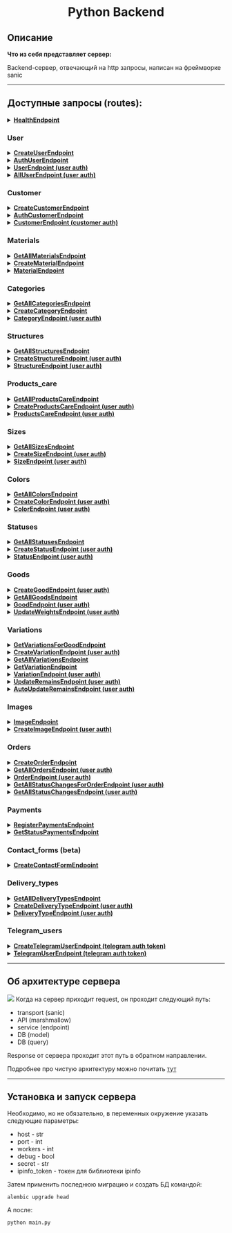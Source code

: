 <h1 align="center">Python Backend</h1>

## Описание

**Что из себя представляет сервер:**

Backend-сервер, отвечающий на http запросы, написан на фреймворке sanic
____
## Доступные запросы (routes):
<details>
<summary><b><u>HealthEndpoint</u></b></summary>
uri = '/'<br/>
Методы = GET, POST<br/>
Проверка работоспособности сервера
</details>

<h3>User</h3>
<details>
<summary><b><u>CreateUserEndpoint</u></b></summary>
uri = '/user'<br/>
Методы = POST<br/>
Создание пользователя для работы с сервером. Поля в body запроса:
<ul>
<li>login - str, обязательное</li>
<li>password - str, обязательное</li>
<li>first_name - str, обязательное</li>
<li>last_name - str, обязательное</li>
</ul>
</details>

<details>
<summary><b><u>AuthUserEndpoint</u></b></summary>
uri = '/user/auth'<br/>
Методы = POST<br/>
Авторизация пользователя. Поля в body запроса:
<ul>
<li>login - str, обязательное</li>
<li>password - str, обязательное</li>
</ul>

Полученный токен нужно вставить в заголовки последующих запросов, в которых требуется авторизация, в виде:
Authorization: "token"
</details>

<details>
<summary><b><u>UserEndpoint (user auth)</u></b></summary>
uri = '/user/{id пользователя}'<br/>
Методы = PATCH, DELETE<br/>
Редактирование или удаление пользователя (доступно только самому пользователю). Поля в body запроса PATCH:
<ul>
<li>first_name - str</li>
<li>last_name - str</li>
</ul>
</details>

<details>
<summary><b><u>AllUserEndpoint (user auth)</u></b></summary>
uri = '/user/all'<br/>
Методы = GET<br/>
Получение списка всех пользователей
</details>

<h3>Customer</h3>
<details>
<summary><b><u>CreateCustomerEndpoint</u></b></summary>
uri = /customers<br/>
Методы = POST, OPTIONS<br/>
Создание пользователей сайта (регистрация)<br/>
Необходимые поля в body:
<ul>
<li>first_name - str, обязательное</li>
<li>second_name - str, обязательное</li>
<li>last_name - str, обязательное</li>
<li>phone_number - str, обязательное</li>
<li>login - str</li>
<li>password - str</li>
<li>email - str</li>
<li>birthday - date</li>
</ul>
</details>

<details>
<summary><b><u>AuthCustomerEndpoint</u></b></summary>
uri = /customers/auth<br/>
Методы = POST, OPTIONS<br/>
Авторизация пользователя(клиента) сайта
<ul>
<li>login - str, обязательное</li>
<li>password - str, обязательное</li>
</ul>
Полученный токен нужно вставить в заголовки последующих запросов, в которых требуется авторизация, в виде:<br/>
Authorization: "token"
</details>

<details>
<summary><b><u>CustomerEndpoint (customer auth)</u></b></summary>
uri = /customers/<customer_id:int><br/>
Методы = GET, PATCH, OPTIONS<br/>
Получение, изменение покупателя по его id (доступно только самому покупателю)<br/>
Доступные поля для PATCH:
<ul>
<li>first_name - str</li>
<li>second_name - str</li>
<li>last_name - str</li>
<li>login - str</li>
<li>password - str</li>
<li>email - str</li>
<li>birthday - date</li>
<li>phone_number - str</li>
</ul>
</details>

<h3>Materials</h3>
<details>
<summary><b><u>GetAllMaterialsEndpoint</u></b></summary>
uri = /materials/all<br/>
Методы = GET<br/>
Получение всех записей из таблицы materials
</details>

<details>
<summary><b><u>CreateMaterialEndpoint</u></b></summary>
uri = /materials<br/>
Методы = POST, OPTIONS<br/>
Создание записей в таблице materials<br/>
Доступные поля для POST:
<ul>
<li>name - str, обязательное</li>
</ul>
</details>

<details>
<summary><b><u>MaterialEndpoint</u></b></summary>
uri = /materials/<material_id:int><br/>
Методы = GET, PATCH, DELETE<br/>
GET запрос позволит получить материал по его id, DELETE для удаления материала по его id, PATCH - изменение названия
материала<br/>
Доступные поля для PATCH:
<ul>
<li>name - str</li>
</ul>
</details>

<h3>Categories</h3>
<details>
<summary><b><u>GetAllCategoriesEndpoint</u></b></summary>
uri = /categories/all<br/>
Методы = GET<br/>
Получение всех записей из таблицы categories
</details>

<details>
<summary><b><u>CreateCategoryEndpoint</u></b></summary>
uri = /categories<br/>
Методы = POST, OPTIONS<br/>
Создание записей в таблице categories<br/>
Доступные поля для POST:
<ul>
<li>name - str, обязательное</li>
</ul>
</details>

<details>
<summary><b><u>CategoryEndpoint (user auth)</u></b></summary>
uri = /categories/<category_id:int><br/>
Методы = GET (доступен без auth), PATCH, DELETE<br/>
GET запрос позволит получить категорию по ее id, DELETE для удаления категории по ее id, PATCH - изменение названия
категории<br/>
Доступные поля для PATCH:
<ul>
<li>name - str</li>
</ul>
</details>

<h3>Structures</h3>
<details>
<summary><b><u>GetAllStructuresEndpoint</u></b></summary>
uri = /structures/all<br/>
Методы = GET<br/>
Получение всех записей из таблицы structures
</details>

<details>
<summary><b><u>CreateStructureEndpoint (user auth)</u></b></summary>
uri = /structures<br/>
Методы = POST, OPTIONS<br/>
Создание записей в таблице structures<br/>
Доступные поля для POST:
<ul>
<li>name - str, обязательное</li>
</ul>
</details>

<details>
<summary><b><u>StructureEndpoint (user auth)</u></b></summary>
uri = /structures/<structure_id:int><br/>
Методы = GET, PATCH, DELETE, OPTIONS<br/>
GET запрос позволит получить состав по его id, DELETE для удаления состава по его id, PATCH - изменение названия
состава<br/>
Доступные поля для PATCH:
<ul>
<li>name - str</li>
</ul>
</details>

<h3>Products_care</h3>
<details>
<summary><b><u>GetAllProductsCareEndpoint</u></b></summary>
uri = /products_care/all<br/>
Методы = GET<br/>
Получение всех записей из таблицы products_care
</details>

<details>
<summary><b><u>CreateProductsCareEndpoint (user auth)</u></b></summary>
uri = /products_care<br/>
Методы = POST, OPTIONS<br/>
Создание записей в таблице products_care<br/>
Доступные поля для POST:
<ul>
<li>name - str, обязательное</li>
</ul>
</details>

<details>
<summary><b><u>ProductsCareEndpoint (user auth)</u></b></summary>
uri = /products_care/<products_care_id:int><br/>
Методы = GET, PATCH, DELETE, OPTIONS<br/>
GET запрос позволит получить информацию об уходе по его id, DELETE для удаления информации об уходе по его id, PATCH - изменение 
информации об уходе<br/>
Доступные поля для PATCH:
<ul>
<li>name - str</li>
</ul>
</details>

<h3>Sizes</h3>
<details>
<summary><b><u>GetAllSizesEndpoint</u></b></summary>
uri = /sizes/all<br/>
Методы = GET<br/>
Получение всех записей из таблицы sizes
</details>

<details>
<summary><b><u>CreateSizeEndpoint (user auth)</u></b></summary>
uri = /sizes<br/>
Методы = POST, OPTIONS<br/>
Создание записей в таблице sizes<br/>
Доступные поля для POST:
<ul>
<li>name - str, обязательное</li>
</ul>
</details>

<details>
<summary><b><u>SizeEndpoint (user auth)</u></b></summary>
uri = /sizes/<size_id:int><br/>
Методы = GET, PATCH, DELETE, OPTIONS<br/>
GET запрос позволит получить размер по его id, DELETE для удаления размера по его id, PATCH - изменение 
размера<br/>
Доступные поля для PATCH:
<ul>
<li>name - str</li>
</ul>
</details>

<h3>Colors</h3>
<details>
<summary><b><u>GetAllColorsEndpoint</u></b></summary>
uri = /colors/all<br/>
Методы = GET<br/>
Получение всех записей из таблицы colors
</details>

<details>
<summary><b><u>CreateColorEndpoint (user auth)</u></b></summary>
uri = /colors<br/>
Методы = POST, OPTIONS<br/>
Создание записей в таблице colors<br/>
Доступные поля для POST:
<ul>
<li>name - str, обязательное</li>
<li>code - str, обязательное</li>
</ul>
</details>

<details>
<summary><b><u>ColorEndpoint (user auth)</u></b></summary>
uri = /colors/<color_id:int><br/>
Методы = GET, PATCH, DELETE, OPTIONS<br/>
GET запрос позволит получить цвет по его id, DELETE для удаления цвета по его id, PATCH - изменение 
цвета<br/>
Доступные поля для PATCH:
<ul>
<li>name - str</li>
<li>code - str</li>
</ul>
</details>

<h3>Statuses</h3>
<details>
<summary><b><u>GetAllStatusesEndpoint</u></b></summary>
uri = /statuses/all<br/>
Методы = GET<br/>
Получение всех записей из таблицы statuses
</details>

<details>
<summary><b><u>CreateStatusEndpoint (user auth)</u></b></summary>
uri = /statuses<br/>
Методы = POST, OPTIONS<br/>
Создание записей в таблице statuses<br/>
Доступные поля для POST:
<ul>
<li>name - str, обязательное</li>
</ul>
</details>

<details>
<summary><b><u>StatusEndpoint (user auth)</u></b></summary>
uri = /statuses/<status_id:int><br/>
Методы = GET, PATCH, DELETE, OPTIONS<br/>
GET запрос позволит получить статус по его id, DELETE для удаления статуса по его id, PATCH - изменение 
статуса<br/>
Доступные поля для PATCH:
<ul>
<li>name - str</li>
</ul>
</details>

<h3>Goods</h3>
<details>
<summary><b><u>CreateGoodEndpoint (user auth)</u></b></summary>
Создание номенклатуры<br/>
uri = /goods <br/>
Методы = POST, OPTIONS<br/>
Доступные поля для POST:
<ul>
<li>name - str, обязательное</li>
<li>article - str, обязательное</li>
<li>good_1c_id - str</li>
<li>category_id - int, обязательное</li>
<li>barcode - str</li>
<li>structure_id - int, обязательное</li>
<li>products_care_id - int</li>
<li>description - str, обязательное</li>
<li>is_visible - bool, default=True</li>
<li>weight - float, обязательное</li>
</ul>
</details>

<details>
<summary><b><u>GetAllGoodsEndpoint</u></b></summary>
Получение информации обо всех товарах и сопутствующих данных, необходимых для их отображения на сайте<br/>
uri = /goods/all <br/>
Методы = GET
</details>

<details>
<summary><b><u>GoodEndpoint (user auth)</u></b></summary>
uri = /goods/<good_id:int> <br/>
Методы = GET, PATCH, DELETE, OPTIONS<br/>
Получение записей из таблицы goods, их правка и удаление, в зависимости от метода запроса<br/>
Доступные поля PATCH запроса:
<ul>
<li>name - str</li>
<li>article - str</li>
<li>good_1c_id - str</li>
<li>category_id - int</li>
<li>barcode - str</li>
<li>structure_id - int</li>
<li>products_care_id - int</li>
<li>description - str</li>
<li>is_visible - bool</li>
<li>weight - float</li>
</ul>
</details>

<details>
<summary><b><u>UpdateWeightsEndpoint (user auth)</u></b></summary>
uri = /goods/update_weights <br/>
Методы = POST, OPTIONS<br/>
Обновление данных по весу товаров из отчета 1С<br/>
Файл передается в form-data запроса с наименованием "file"
</details>

<h3>Variations</h3>
<details>
<summary><b><u>GetVariationsForGoodEndpoint</u></b></summary>
Получение всех вариаций для конкретного товара<br/>
uri = /goods/<good_id:int>/variations <br/>
Методы = GET
</details>

<details>
<summary><b><u>CreateVariationEndpoint (user auth)</u></b></summary>
Создание записи в таблице variations<br/>
uri = /variations <br/>
Методы = POST, OPTIONS<br/>
Поля POST запроса:
<ul>
<li>good_id - int, обязательное</li>
<li>name - str, обязательное</li>
<li>color_id - int, обязательное</li>
<li>size_id - int, обязательное</li>
<li>price - int, обязательное</li>
<li>discounted_price - int</li>
<li>variation_1c_id - str</li>
<li>amount - int, обязательное</li>
<li>barcode - str</li>
<li>is_sale - bool</li>
<li>is_new - bool</li>
<li>is_default - bool</li>
</ul>
</details>

<details>
<summary><b><u>GetAllVariationsEndpoint</u></b></summary>
Получение всех записей из таблицы variations<br/>
uri = /variations/all <br/>
Методы = GET
</details>

<details>
<summary><b><u>GetVariationEndpoint</u></b></summary>
Получение информации об отдельной вариации<br/>
uri = /variations/<variation_id:int> <br/>
Методы = GET
</details>

<details>
<summary><b><u>VariationEndpoint (user auth)</u></b></summary>
Изменение и удаление записей из таблицы variations<br/>
uri = /variations/<variation_id:int> <br/>
Методы = PATCH, DELETE, OPTIONS
</details>

<details>
<summary><b><u>UpdateRemainsEndpoint (user auth)</u></b></summary>
Обновление остатков вариаций с помощью отчета об остатках из 1С<br/>
uri = /variations/update_remains <br/>
Методы = POST, OPTIONS
Файл передается в form-data запроса с наименованием "file"
</details>

<details>
<summary><b><u>AutoUpdateRemainsEndpoint (user auth)</u></b></summary>
Обновление остатков вариаций из JSON<br/>
uri = /variations/auto_update_remains<br/>
Методы = POST, OPTIONS<br/>
Ожидается массив объектов, с данными об остатках. Поля объектов:
<ul>
<li>one_c_id - str, обязательное</li>
<li>amount - int, обязательное</li>
</ul>
</details>

<h3>Images</h3>
<details>
<summary><b><u>ImageEndpoint</u></b></summary>
Получение изображений и их удаление(user auth) по ссылке<br/>
uri = /images/<img_path:path> <br/>
Методы = GET, DELETE
</details>

<details>
<summary><b><u>CreateImageEndpoint (user auth)</u></b></summary>
Загрузка изображений с помощью form-data. Наименование поля - "image"<br/>
uri = /images <br/>
Методы = POST, OPTIONS
</details>

<h3>Orders</h3>
<details>
<summary><b><u>CreateOrderEndpoint</u></b></summary>
Создание заказа<br/>
uri = /orders <br/>
Методы = POST, OPTIONS<br/>
Поля POST запроса:
<ul>
<li>first_name - str, обязательное</li>
<li>second_name - str, обязательное</li>
<li>last_name - str</li>
<li>phone_number - str, обязательное</li>
<li>email - str, обязательное</li>
<li>status_id - int, обязательное</li>
<li>delivery_type_id - int, обязательное</li>
<li>city - str, обязательное</li>
<li>street - str, обязательное</li>
<li>house_number - str</li>
<li>apartment - str</li>
<li>other_info - str</li>
<li>delivery_address - str, обязательное</li>
<li>delivery_cost - float, обязательное</li>
<li>is_cash_payment - bool</li>
<li>variations - list, обязательное<br/>
Поля списка variations:
<ul>
<li>variation_id - int, обязательное</li>
<li>amount - int, обязательное</li>
<li>current_price - int, обязательное</li>
</ul></li>
</ul>
</details>

<details>
<summary><b><u>GetAllOrdersEndpoint (user auth)</u></b></summary>
Получение всех заказов с сопутствующей информацией <br/>
uri = /orders/all <br/>
Методы = GET, OPTIONS
</details>

<details>
<summary><b><u>OrderEndpoint (user auth)</u></b></summary>
Получение отдельного заказа или его изменение<br/>
uri = /orders/<order_id:int> <br/>
Методы = GET, PATCH, OPTIONS<br/>
Доступные поля в PATCH:
<ul>
<li>id - int</li>
<li>is_payed - bool</li>
<li>customer_id - int</li>
<li>status_id - int</li>
<li>delivery_type_id - int</li>
<li>sberbank_id - str</li>
<li>delivery_address - str</li>
<li>delivery_cost - float</li>
</ul>
</details>

<details>
<summary><b><u>GetAllStatusChangesForOrderEndpoint (user auth)</u></b></summary>
Получение всех изменений статусов конкретного заказа <br/>
uri = /orders/<order_id:int>/status_changes <br/>
Методы = GET
</details>

<details>
<summary><b><u>GetAllStatusChangesEndpoint (user auth)</u></b></summary>
Получение всех изменений статусов <br/>
uri = /status_changes/all <br/>
Методы = GET
</details>

<h3>Payments</h3>
<details>
<summary><b><u>RegisterPaymentsEndpoint</u></b></summary>
Регистрация оплаты для получения ссылки на платежный шлюз <br/>
uri = /register_payment <br/>
Методы = POST, OPTIONS
Доступные поля в POST:
<ul>
<li>order_id - int, обязательное</li>
<li>return_url - str, обязательное</li>
<li>fail_url - str, обязательное</li>
</ul>
</details>

<details>
<summary><b><u>GetStatusPaymentsEndpoint</u></b></summary>
Получение статуса оплаты конкретного заказа по sberbank_id <br/>
uri = /orders/<sberbank_order_id:uuid>/status_payment <br/>
Методы = GET
</details>

<h3>Contact_forms (beta)</h3>
<details>
<summary><b><u>CreateContactFormEndpoint</u></b></summary>
Получение информации с формы обратной связи <br/>
uri = /contact_forms <br/>
Методы = POST, OPTIONS
Доступные поля в POST:
<ul>
<li>customer_name - str, обязательное</li>
<li>phone_number - str, обязательное</li>
<li>text - str</li>
<li>email - str</li>
</ul>
</details>

<h3>Delivery_types</h3>
<details>
<summary><b><u>GetAllDeliveryTypesEndpoint</u></b></summary>
uri = /delivery_types/all<br/>
Методы = GET<br/>
Получение всех записей из таблицы delivery_types
</details>

<details>
<summary><b><u>CreateDeliveryTypeEndpoint (user auth)</u></b></summary>
uri = /delivery_types<br/>
Методы = POST, OPTIONS<br/>
Создание записей в таблице delivery_types<br/>
Доступные поля для POST:
<ul>
<li>name - str, обязательное</li>
</ul>
</details>

<details>
<summary><b><u>DeliveryTypeEndpoint (user auth)</u></b></summary>
uri = /statuses/<status_id:int><br/>
Методы = GET, PATCH, DELETE, OPTIONS<br/>
GET запрос позволит получить тип доставки по его id, DELETE для удаления типа доставки по его id, PATCH - изменение 
типа доставки<br/>
Доступные поля для PATCH:
<ul>
<li>name - str</li>
</ul>
</details>

<h3>Telegram_users</h3>
<details>
<summary><b><u>CreateTelegramUserEndpoint (telegram auth token)</u></b></summary>
uri = /telegram_users<br/>
Методы = POST<br/>
Создание пользователя бота для подбора ассортимента в telegram
</details>

<details>
<summary><b><u>TelegramUserEndpoint (telegram auth token)</u></b></summary>
uri = /telegram_users/<telegram_user_id:int><br/>
Методы = PATCH, GET<br/>
Получение отдельных пользователей бота и их изменение<br/>
Доступные поля для PATCH:
<ul>
<li>chat_id - int</li>
<li>status_id - int</li>
</ul>
</details>

____

## Об архитектуре сервера
<img src="https://habrastorage.org/r/w1560/files/23a/0de/4d9/23a0de4d93d747c89f1e216077c2d604.jpg">
Когда на сервер приходит request, он проходит следующий путь:
<ul>
<li>transport (sanic)</li>
<li>API (marshmallow)</li>
<li>service (endpoint)</li>
<li>DB (model)</li>
<li>DB (query)</li>
</ul>

Response от сервера проходит этот путь в обратном направлении.

Подробнее про чистую архитектуру можно почитать [тут](https://habr.com/ru/post/269589/)
____
## Установка и запуск сервера

Необходимо, но не обязательно, в переменных окружение указать следующие параметры:
<ul>
<li>host - str</li>
<li>port - int</li>
<li>workers - int</li>
<li>debug - bool</li>
<li>secret - str</li>
<li>ipinfo_token - токен для библиотеки ipinfo</li>
</ul>

Затем применить последнюю миграцию и создать БД командой:

```
alembic upgrade head
```

А после:

```
python main.py
```
